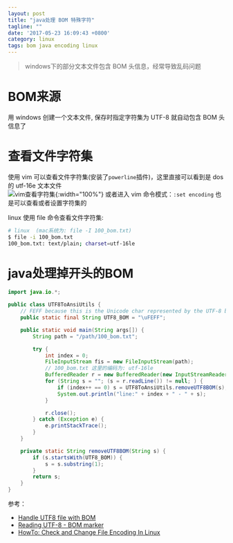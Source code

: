 ```yaml
---
layout: post
title: "java处理 BOM 特殊字符"
tagline: ""
date: '2017-05-23 16:09:43 +0800'
category: linux
tags: bom java encoding linux
---
```

> windows下的部分文本文件包含 BOM 头信息，经常导致乱码问题

# BOM来源
用 windows 创建一个文本文件, 保存时指定字符集为 UTF-8 就自动包含 BOM 头信息了

# 查看文件字符集
使用 vim 可以查看文件字符集(安装了`powerline`插件)，这里直接可以看到是 dos 的 utf-16e 文本文件  
![vim查看字符集](http://on6gnkbff.bkt.clouddn.com/20170523082723_vim_show_file_charset.png){:width="100%"}
或者进入 vim 命令模式：`:set encoding` 也是可以查看或者设置字符集的

linux 使用 file 命令查看文件字符集:
```bash
# linux  (mac系统为: file -I 100_bom.txt)
$ file -i 100_bom.txt
100_bom.txt: text/plain; charset=utf-16le
```

# java处理掉开头的BOM
```java
import java.io.*;

public class UTF8ToAnsiUtils {
    // FEFF because this is the Unicode char represented by the UTF-8 byte order mark (EF BB BF).
    public static final String UTF8_BOM = "\uFEFF";

    public static void main(String args[]) {
        String path = "/path/100_bom.txt";

        try {
            int index = 0;
            FileInputStream fis = new FileInputStream(path);
            // 100_bom.txt 这里的编码为: utf-16le
            BufferedReader r = new BufferedReader(new InputStreamReader(fis, "utf-16le"));
            for (String s = ""; (s = r.readLine()) != null; ) {
                if (index++ == 0) s = UTF8ToAnsiUtils.removeUTF8BOM(s);
                System.out.println("line:" + index + " - " + s);
            }

            r.close();
        } catch (Exception e) {
            e.printStackTrace();
        }
    }

    private static String removeUTF8BOM(String s) {
        if (s.startsWith(UTF8_BOM)) {
            s = s.substring(1);
        }
        return s;
    }
}
```

参考：
- [Handle UTF8 file with BOM](http://www.rgagnon.com/javadetails/java-handle-utf8-file-with-bom.html)
- [Reading UTF-8 - BOM marker](https://stackoverflow.com/questions/4897876/reading-utf-8-bom-markero)
- [HowTo: Check and Change File Encoding In Linux](https://www.shellhacks.com/linux-check-change-file-encoding/)

